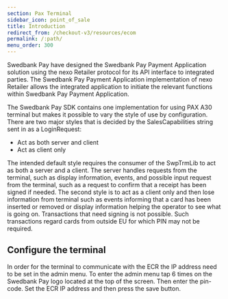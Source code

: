 ```yaml
---
section: Pax Terminal
sidebar_icon: point_of_sale
title: Introduction
redirect_from: /checkout-v3/resources/ecom
permalink: /:path/
menu_order: 300
---
```


Swedbank Pay have designed the Swedbank Pay Payment Application solution using
the nexo Retailer protocol for its API interface to integrated parties. The
Swedbank Pay Payment Application implementation of nexo Retailer allows the
integrated application to initiate the relevant functions within Swedbank Pay
Payment Application.

The Swedbank Pay SDK contains one implementation for using PAX A30 terminal but
makes it possible to vary the style of use by configuration. There are two major
styles that is decided by the SalesCapabilities string sent in as a
LoginRequest:

-   Act as both server and client
-   Act as client only

The intended default style requires the consumer of the SwpTrmLib to act as both
a server and a client. The server handles requests from the terminal, such as
display information, events, and possible input request from the terminal, such
as a request to confirm that a receipt has been signed if needed. The second
style is to act as a client only and then lose information from terminal such as
events informing that a card has been inserted or removed or display information
helping the operator to see what is going on. Transactions that need signing is
not possible. Such transactions regard cards from outside EU for which PIN may
not be required.

## Configure the terminal

In order for the terminal to communicate with the ECR the IP address need to be
set in the admin menu. To enter the admin menu tap 6 times on the Swedbank Pay
logo located at the top of the screen. Then enter the pin-code. Set the ECR IP
address and then press the save button.
